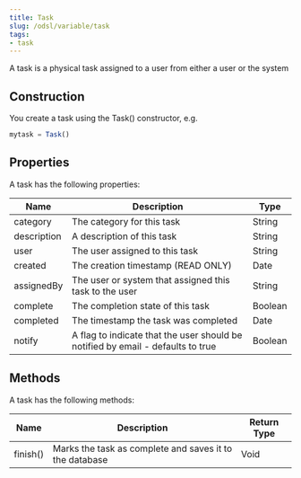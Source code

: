 ```yaml
---
title: Task
slug: /odsl/variable/task
tags:
- task
---
```


A task is a physical task assigned to a user from either a user or the system

## Construction
You create a task using the Task() constructor, e.g.

```js
mytask = Task()
```

## Properties

A task has the following properties:

|**Name**|**Description**|**Type**|
|-|-|-|
|category|The category for this task|String|
|description|A description of this task|String|
|user|The user assigned to this task|String|
|created|The creation timestamp (READ ONLY)|Date|
|assignedBy|The user or system that assigned this task to the user|String|
|complete|The completion state of this task|Boolean|
|completed|The timestamp the task was completed|Date|
|notify|A flag to indicate that the user should be notified by email - defaults to true|Boolean|

## Methods

A task has the following methods:

|**Name**|**Description**|**Return Type**|
|-|-|-|
|finish()|Marks the task as complete and saves it to the database|Void|



